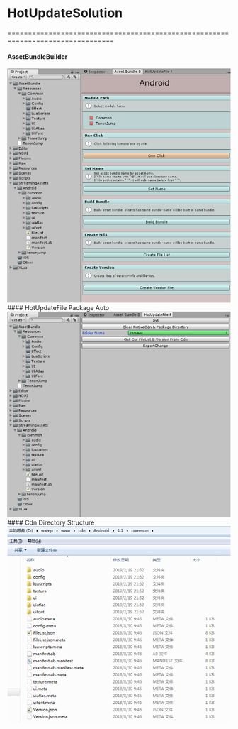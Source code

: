 # HotUpdateSolution
================================================================================
#### AssetBundleBuilder  
<img class="shadow" src="./1.png" width="1024">  
#### HotUpdateFile Package Auto  
<img class="shadow" src="./2.png" width="1024">  
#### Cdn Directory Structure  
<img class="shadow" src="./3.png" width="1024">  